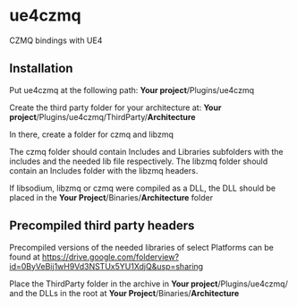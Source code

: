 # ue4czmq
CZMQ bindings with UE4

## Installation

Put ue4czmq at the following path:
**Your project**/Plugins/ue4czmq

Create the third party folder for your architecture at:
**Your project**/Plugins/ue4czmq/ThirdParty/**Architecture**

In there, create a folder for czmq and libzmq

The czmq folder should contain Includes and Libraries subfolders with the includes and the needed lib file respectively.
The libzmq folder should contain an Includes folder with the libzmq headers.

If libsodium, libzmq or czmq were compiled as a DLL, the DLL should be placed in the **Your Project**/Binaries/**Architecture** folder

## Precompiled third party headers
Precompiled versions of the needed libraries of select Platforms can be found at https://drive.google.com/folderview?id=0ByVeBij1wH9Vd3NSTUx5YU1XdjQ&usp=sharing

Place the ThirdParty folder in the archive in **Your project**/Plugins/ue4czmq/ and the DLLs in the root at **Your Project**/Binaries/**Architecture**
